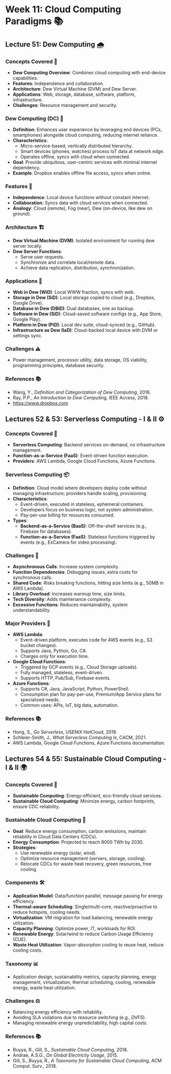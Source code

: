 # Week 11: Cloud Computing Paradigms 📚

## Lecture 51: Dew Computing 🌧️

### Concepts Covered 🚀
- **Dew Computing Overview**: Combines cloud computing with end-device capabilities.
- **Features**: Independence and collaboration.
- **Architecture**: Dew Virtual Machine (DVM) and Dew Server.
- **Applications**: Web, storage, database, software, platform, infrastructure.
- **Challenges**: Resource management and security.

### Dew Computing (DC) 📝
- **Definition**: Enhances user experience by leveraging end devices (PCs, smartphones) alongside cloud computing, reducing internet reliance.
- **Characteristics**:
  - Micro-service-based, vertically distributed hierarchy.
  - Smart devices (phones, watches) process IoT data at network edge.
  - Operates offline, syncs with cloud when connected.
- **Goal**: Provide ubiquitous, user-centric services with minimal internet dependency.
- **Example**: Dropbox enables offline file access, syncs when online.

### Features 🌟
- **Independence**: Local device functions without constant internet.
- **Collaboration**: Syncs data with cloud services when connected.
- **Analogy**: Cloud (remote), Fog (near), Dew (on-device, like dew on ground).

### Architecture 🏗️
- **Dew Virtual Machine (DVM)**: Isolated environment for running dew server locally.
- **Dew Server Functions**:
  - Serve user requests.
  - Synchronize and correlate local/remote data.
  - Achieve data replication, distribution, synchronization.

### Applications 📱
- **Web in Dew (WiD)**: Local WWW fraction, syncs with web.
- **Storage in Dew (SiD)**: Local storage copied to cloud (e.g., Dropbox, Google Drive).
- **Database in Dew (DBiD)**: Dual databases, one as backup.
- **Software in Dew (SiD)**: Cloud-saved software configs (e.g., App Store, Google Play).
- **Platform in Dew (PiD)**: Local dev suite, cloud-synced (e.g., GitHub).
- **Infrastructure as Dew (IaD)**: Cloud-backed local device with DVM or settings sync.

### Challenges ⚠️
- Power management, processor utility, data storage, OS viability, programming principles, database security.

### References 📚
- Wang, Y., *Definition and Categorization of Dew Computing*, 2016.
- Ray, P.P., *An Introduction to Dew Computing*, IEEE Access, 2018.
- https://www.dropbox.com

## Lectures 52 & 53: Serverless Computing - I & II ⚙️

### Concepts Covered 🚀
- **Serverless Computing**: Backend services on-demand, no infrastructure management.
- **Function-as-a-Service (FaaS)**: Event-driven function execution.
- **Providers**: AWS Lambda, Google Cloud Functions, Azure Functions.

### Serverless Computing 📦
- **Definition**: Cloud model where developers deploy code without managing infrastructure; providers handle scaling, provisioning.
- **Characteristics**:
  - Event-driven, executed in stateless, ephemeral containers.
  - Developers focus on business logic, not system administration.
  - Pay-per-use billing for resources consumed.
- **Types**:
  - **Backend-as-a-Service (BaaS)**: Off-the-shelf services (e.g., Firebase for databases).
  - **Function-as-a-Service (FaaS)**: Stateless functions triggered by events (e.g., ExCamera for video processing).

### Challenges 🚧
- **Asynchronous Calls**: Increase system complexity.
- **Function Dependencies**: Debugging issues, extra costs for synchronous calls.
- **Shared Code**: Risks breaking functions, hitting size limits (e.g., 50MB in AWS Lambda).
- **Library Overload**: Increases warmup time, size limits.
- **Tech Diversity**: Adds maintenance complexity.
- **Excessive Functions**: Reduces maintainability, system understandability.

### Major Providers 🏢
- **AWS Lambda**:
  - Event-driven platform, executes code for AWS events (e.g., S3 bucket changes).
  - Supports Java, Python, Go, C#.
  - Charges only for execution time.
- **Google Cloud Functions**:
  - Triggered by GCP events (e.g., Cloud Storage uploads).
  - Fully managed, stateless, event-driven.
  - Supports HTTP, Pub/Sub, Firebase events.
- **Azure Functions**:
  - Supports C#, Java, JavaScript, Python, PowerShell.
  - Consumption plan for pay-per-use, Premium/App Service plans for specialized needs.
  - Common uses: APIs, IoT, big data, automation.

### References 📚
- Hong, S., *Go Serverless*, USENIX HotCloud, 2018.
- Schleier-Smith, J., *What Serverless Computing Is*, CACM, 2021.
- AWS Lambda, Google Cloud Functions, Azure Functions documentation.

## Lectures 54 & 55: Sustainable Cloud Computing - I & II 🌍

### Concepts Covered 🚀
- **Sustainable Computing**: Energy-efficient, eco-friendly cloud services.
- **Sustainable Cloud Computing**: Minimize energy, carbon footprints, ensure CDC reliability.

### Sustainable Cloud Computing 🌱
- **Goal**: Reduce energy consumption, carbon emissions, maintain reliability in Cloud Data Centers (CDCs).
- **Energy Consumption**: Projected to reach 8000 TWh by 2030.
- **Strategies**:
  - Use renewable energy (solar, wind).
  - Optimize resource management (servers, storage, cooling).
  - Relocate CDCs for waste heat recovery, green resources, free cooling.

### Components 🛠️
- **Application Model**: Data/function parallel, message passing for energy efficiency.
- **Thermal-aware Scheduling**: Single/multi-core, reactive/proactive to reduce hotspots, cooling needs.
- **Virtualization**: VM migration for load balancing, renewable energy utilization.
- **Capacity Planning**: Optimize power, IT, workloads for ROI.
- **Renewable Energy**: Solar/wind to reduce Carbon Usage Efficiency (CUE).
- **Waste Heat Utilization**: Vapor-absorption cooling to reuse heat, reduce cooling costs.

### Taxonomy 📊
- Application design, sustainability metrics, capacity planning, energy management, virtualization, thermal scheduling, cooling, renewable energy, waste heat utilization.

### Challenges ⚖️
- Balancing energy efficiency with reliability.
- Avoiding SLA violations due to resource switching (e.g., DVFS).
- Managing renewable energy unpredictability, high capital costs.

### References 📚
- Buyya, R., Gill, S., *Sustainable Cloud Computing*, 2018.
- Andrae, A.S.G., *On Global Electricity Usage*, 2015.
- Gill, S., Buyya, R., *A Taxonomy for Sustainable Cloud Computing*, ACM Comput. Surv., 2018.